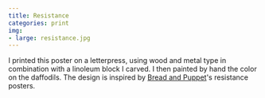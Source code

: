 ```yaml
---
title: Resistance
categories: print
img:
- large: resistance.jpg
---
```


I printed this poster on a letterpress, using wood and metal type in combination with a linoleum block I carved. I then painted by hand the color on the daffodils. The design is inspired by [Bread and Puppet](http://breadandpuppet.org/)'s resistance posters.
